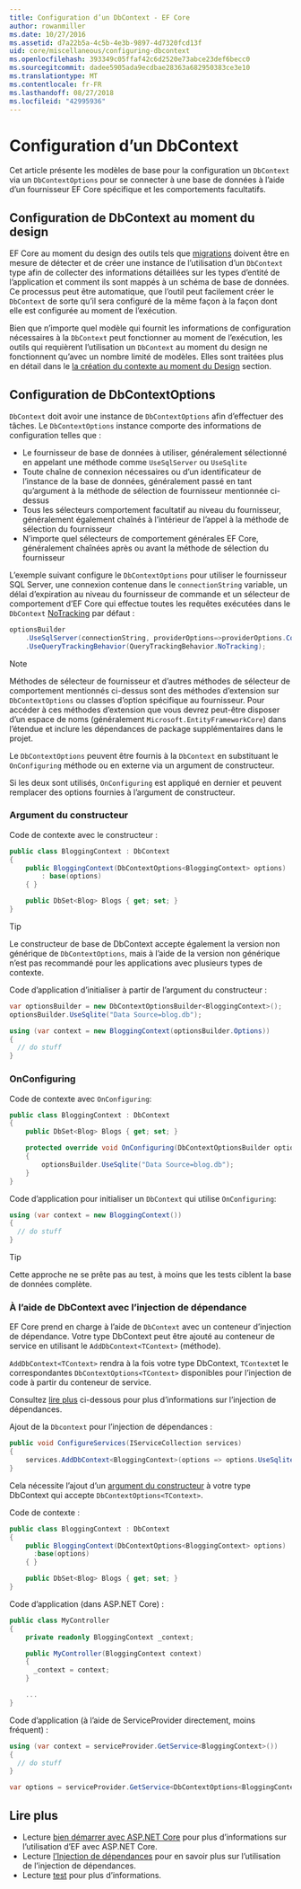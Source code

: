 ```yaml
---
title: Configuration d’un DbContext - EF Core
author: rowanmiller
ms.date: 10/27/2016
ms.assetid: d7a22b5a-4c5b-4e3b-9897-4d7320fcd13f
uid: core/miscellaneous/configuring-dbcontext
ms.openlocfilehash: 393349c05ffaf42c6d2520e73abce23def6becc0
ms.sourcegitcommit: dadee5905ada9ecdbae28363a682950383ce3e10
ms.translationtype: MT
ms.contentlocale: fr-FR
ms.lasthandoff: 08/27/2018
ms.locfileid: "42995936"
---
```

# <a name="configuring-a-dbcontext"></a>Configuration d’un DbContext

Cet article présente les modèles de base pour la configuration un `DbContext` via un `DbContextOptions` pour se connecter à une base de données à l’aide d’un fournisseur EF Core spécifique et les comportements facultatifs.

## <a name="design-time-dbcontext-configuration"></a>Configuration de DbContext au moment du design

EF Core au moment du design des outils tels que [migrations](xref:core/managing-schemas/migrations/index) doivent être en mesure de détecter et de créer une instance de l’utilisation d’un `DbContext` type afin de collecter des informations détaillées sur les types d’entité de l’application et comment ils sont mappés à un schéma de base de données. Ce processus peut être automatique, que l’outil peut facilement créer le `DbContext` de sorte qu’il sera configuré de la même façon à la façon dont elle est configurée au moment de l’exécution.

Bien que n’importe quel modèle qui fournit les informations de configuration nécessaires à la `DbContext` peut fonctionner au moment de l’exécution, les outils qui requièrent l’utilisation un `DbContext` au moment du design ne fonctionnent qu’avec un nombre limité de modèles. Elles sont traitées plus en détail dans le [la création du contexte au moment du Design](xref:core/miscellaneous/cli/dbcontext-creation) section.

## <a name="configuring-dbcontextoptions"></a>Configuration de DbContextOptions

`DbContext` doit avoir une instance de `DbContextOptions` afin d’effectuer des tâches. Le `DbContextOptions` instance comporte des informations de configuration telles que :

- Le fournisseur de base de données à utiliser, généralement sélectionné en appelant une méthode comme `UseSqlServer` ou `UseSqlite`
- Toute chaîne de connexion nécessaires ou d’un identificateur de l’instance de la base de données, généralement passé en tant qu’argument à la méthode de sélection de fournisseur mentionnée ci-dessus
- Tous les sélecteurs comportement facultatif au niveau du fournisseur, généralement également chaînés à l’intérieur de l’appel à la méthode de sélection du fournisseur
- N’importe quel sélecteurs de comportement générales EF Core, généralement chaînées après ou avant la méthode de sélection du fournisseur

L’exemple suivant configure le `DbContextOptions` pour utiliser le fournisseur SQL Server, une connexion contenue dans le `connectionString` variable, un délai d’expiration au niveau du fournisseur de commande et un sélecteur de comportement d’EF Core qui effectue toutes les requêtes exécutées dans le `DbContext` [NoTracking](xref:core/querying/tracking#no-tracking-queries) par défaut :

``` csharp
optionsBuilder
    .UseSqlServer(connectionString, providerOptions=>providerOptions.CommandTimeout(60))
    .UseQueryTrackingBehavior(QueryTrackingBehavior.NoTracking);
```

> [!NOTE]  
> Méthodes de sélecteur de fournisseur et d’autres méthodes de sélecteur de comportement mentionnés ci-dessus sont des méthodes d’extension sur `DbContextOptions` ou classes d’option spécifique au fournisseur. Pour accéder à ces méthodes d’extension que vous devrez peut-être disposer d’un espace de noms (généralement `Microsoft.EntityFrameworkCore`) dans l’étendue et inclure les dépendances de package supplémentaires dans le projet.

Le `DbContextOptions` peuvent être fournis à la `DbContext` en substituant le `OnConfiguring` méthode ou en externe via un argument de constructeur.

Si les deux sont utilisés, `OnConfiguring` est appliqué en dernier et peuvent remplacer des options fournies à l’argument de constructeur.

### <a name="constructor-argument"></a>Argument du constructeur

Code de contexte avec le constructeur :

``` csharp
public class BloggingContext : DbContext
{
    public BloggingContext(DbContextOptions<BloggingContext> options)
        : base(options)
    { }

    public DbSet<Blog> Blogs { get; set; }
}
```

> [!TIP]  
> Le constructeur de base de DbContext accepte également la version non générique de `DbContextOptions`, mais à l’aide de la version non générique n’est pas recommandé pour les applications avec plusieurs types de contexte.

Code d’application d’initialiser à partir de l’argument du constructeur :

``` csharp
var optionsBuilder = new DbContextOptionsBuilder<BloggingContext>();
optionsBuilder.UseSqlite("Data Source=blog.db");

using (var context = new BloggingContext(optionsBuilder.Options))
{
  // do stuff
}
```

### <a name="onconfiguring"></a>OnConfiguring

Code de contexte avec `OnConfiguring`:

``` csharp
public class BloggingContext : DbContext
{
    public DbSet<Blog> Blogs { get; set; }

    protected override void OnConfiguring(DbContextOptionsBuilder optionsBuilder)
    {
        optionsBuilder.UseSqlite("Data Source=blog.db");
    }
}
```

Code d’application pour initialiser un `DbContext` qui utilise `OnConfiguring`:

``` csharp
using (var context = new BloggingContext())
{
  // do stuff
}
```

> [!TIP]
> Cette approche ne se prête pas au test, à moins que les tests ciblent la base de données complète.

### <a name="using-dbcontext-with-dependency-injection"></a>À l’aide de DbContext avec l’injection de dépendance

EF Core prend en charge à l’aide de `DbContext` avec un conteneur d’injection de dépendance. Votre type DbContext peut être ajouté au conteneur de service en utilisant le `AddDbContext<TContext>` (méthode).

`AddDbContext<TContext>` rendra à la fois votre type DbContext, `TContext`et le correspondantes `DbContextOptions<TContext>` disponibles pour l’injection de code à partir du conteneur de service.

Consultez [lire plus](#more-reading) ci-dessous pour plus d’informations sur l’injection de dépendances.

Ajout de la `Dbcontext` pour l’injection de dépendances :

``` csharp
public void ConfigureServices(IServiceCollection services)
{
    services.AddDbContext<BloggingContext>(options => options.UseSqlite("Data Source=blog.db"));
}
```

Cela nécessite l’ajout d’un [argument du constructeur](#constructor-argument) à votre type DbContext qui accepte `DbContextOptions<TContext>`.

Code de contexte :

``` csharp
public class BloggingContext : DbContext
{
    public BloggingContext(DbContextOptions<BloggingContext> options)
      :base(options)
    { }

    public DbSet<Blog> Blogs { get; set; }
}
```

Code d’application (dans ASP.NET Core) :

``` csharp
public class MyController
{
    private readonly BloggingContext _context;

    public MyController(BloggingContext context)
    {
      _context = context;
    }

    ...
}
```

Code d’application (à l’aide de ServiceProvider directement, moins fréquent) :

``` csharp
using (var context = serviceProvider.GetService<BloggingContext>())
{
  // do stuff
}

var options = serviceProvider.GetService<DbContextOptions<BloggingContext>>();
```

## <a name="more-reading"></a>Lire plus

* Lecture [bien démarrer avec ASP.NET Core](../get-started/aspnetcore/index.md) pour plus d’informations sur l’utilisation d’EF avec ASP.NET Core.
* Lecture [l’Injection de dépendances](https://docs.microsoft.com/aspnet/core/fundamentals/dependency-injection) pour en savoir plus sur l’utilisation de l’injection de dépendances.
* Lecture [test](testing/index.md) pour plus d’informations.

